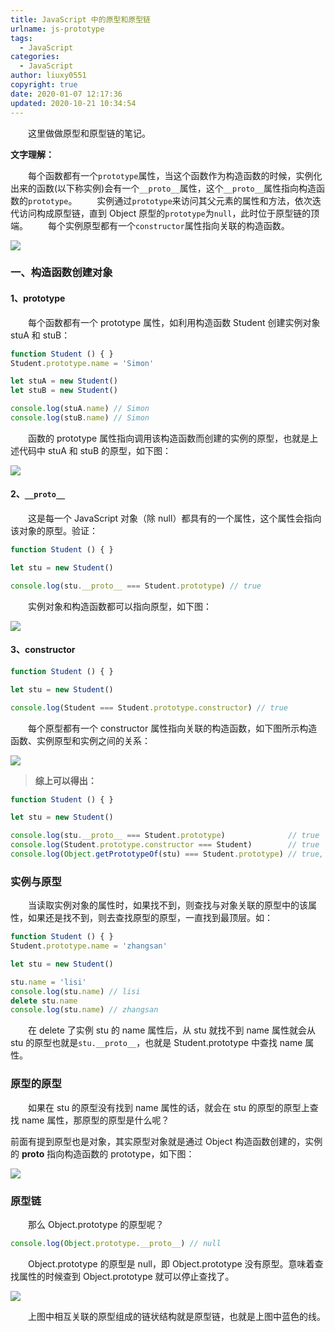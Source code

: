 ```yaml
---
title: JavaScript 中的原型和原型链
urlname: js-prototype
tags:
  - JavaScript
categories:
  - JavaScript
author: liuxy0551
copyright: true
date: 2020-01-07 12:17:36
updated: 2020-10-21 10:34:54
---
```



&emsp;&emsp;这里做做原型和原型链的笔记。

<!--more-->

**文字理解：**

&emsp;&emsp;每个函数都有一个`prototype`属性，当这个函数作为构造函数的时候，实例化出来的函数(以下称实例)会有一个`__proto__`属性，这个`__proto__`属性指向构造函数的`prototype`。
&emsp;&emsp;实例通过`prototype`来访问其父元素的属性和方法，依次迭代访问构成原型链，直到 Object 原型的`prototype`为`null`，此时位于原型链的顶端。
&emsp;&emsp;每个实例原型都有一个`constructor`属性指向关联的构造函数。

![](https://liuxianyu.cn/image-hosting/posts/js-prototype/5.png)


### 一、构造函数创建对象

#### 1、prototype

　　每个函数都有一个 prototype 属性，如利用构造函数 Student 创建实例对象 stuA 和 stuB：

``` javascript
function Student () { }
Student.prototype.name = 'Simon'

let stuA = new Student()
let stuB = new Student()

console.log(stuA.name) // Simon
console.log(stuB.name) // Simon
```

　　函数的 prototype 属性指向调用该构造函数而创建的实例的原型，也就是上述代码中 stuA 和 stuB 的原型，如下图：

![](https://liuxianyu.cn/image-hosting/posts/js-prototype/1.png)


#### 2、`__proto__`

　　这是每一个 JavaScript 对象（除 null）都具有的一个属性，这个属性会指向该对象的原型。验证：

``` javascript
function Student () { }

let stu = new Student()

console.log(stu.__proto__ === Student.prototype) // true
```

　　实例对象和构造函数都可以指向原型，如下图：

![](https://liuxianyu.cn/image-hosting/posts/js-prototype/2.png)


#### 3、constructor

``` javascript
function Student () { }

let stu = new Student()

console.log(Student === Student.prototype.constructor) // true
```

　　每个原型都有一个 constructor 属性指向关联的构造函数，如下图所示构造函数、实例原型和实例之间的关系：

![](https://liuxianyu.cn/image-hosting/posts/js-prototype/3.png)


>**综上可以得出：**
``` javascript
function Student () { }

let stu = new Student()

console.log(stu.__proto__ === Student.prototype)              // true
console.log(Student.prototype.constructor === Student)        // true
console.log(Object.getPrototypeOf(stu) === Student.prototype) // true, getPrototypeOf 可以获得对象的原型
```


### 实例与原型

　　当读取实例对象的属性时，如果找不到，则查找与对象关联的原型中的该属性，如果还是找不到，则去查找原型的原型，一直找到最顶层。如：

``` javascript
function Student () { }
Student.prototype.name = 'zhangsan'

let stu = new Student()

stu.name = 'lisi'
console.log(stu.name) // lisi
delete stu.name
console.log(stu.name) // zhangsan
```

　　在 delete 了实例 stu 的 name 属性后，从 stu 就找不到 name 属性就会从 stu 的原型也就是`stu.__proto__`，也就是 Student.prototype 中查找 name 属性。


### 原型的原型

　　如果在 stu 的原型没有找到 name 属性的话，就会在 stu 的原型的原型上查找 name 属性，那原型的原型是什么呢？

前面有提到原型也是对象，其实原型对象就是通过 Object 构造函数创建的，实例的 __proto__ 指向构造函数的 prototype，如下图：

![](https://liuxianyu.cn/image-hosting/posts/js-prototype/4.png)


### 原型链

　　那么 Object.prototype 的原型呢？

``` javascript
console.log(Object.prototype.__proto__) // null
```

　　Object.prototype 的原型是 null，即 Object.prototype 没有原型。意味着查找属性的时候查到 Object.prototype 就可以停止查找了。

![](https://liuxianyu.cn/image-hosting/posts/js-prototype/5.png)

　　上图中相互关联的原型组成的链状结构就是原型链，也就是上图中蓝色的线。
